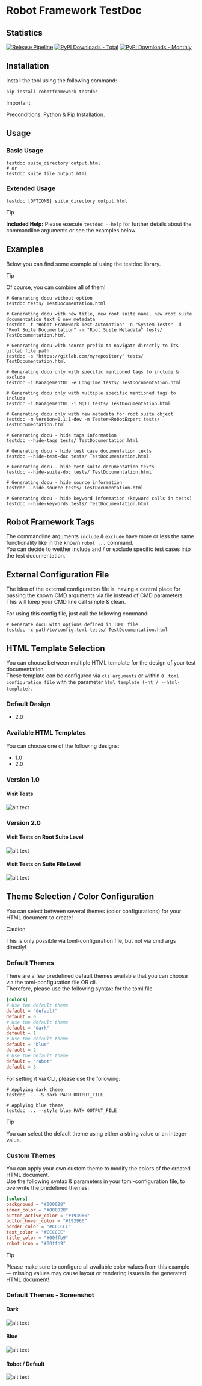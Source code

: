 # Robot Framework TestDoc

## Statistics

[![Release Pipeline](https://github.com/MarvKler/robotframework-testdoc/actions/workflows/release.yml/badge.svg)](https://github.com/MarvKler/robotframework-testdoc/actions/workflows/release.yml)
[![PyPI Downloads - Total](https://static.pepy.tech/badge/robotframework-testdoc)](https://pepy.tech/projects/robotframework-testdoc)
[![PyPI Downloads - Monthly](https://static.pepy.tech/badge/robotframework-testdoc/month)](https://pepy.tech/projects/robotframework-testdoc)

## Installation

Install the tool using the following command:
```shell
pip install robotframework-testdoc
```

> [!IMPORTANT]
> Preconditions: Python & Pip Installation.

## Usage

### Basic Usage
```shell
testdoc suite_directory output.html
# or
testdoc suite_file output.html
```

### Extended Usage
```shell
testdoc [OPTIONS] suite_directory output.html
```

> [!TIP]
> **Included Help:** Please execute ``testdoc --help`` for further details about the commandline arguments or see the examples below.

## Examples

Below you can find some example of using the testdoc library.  

> [!TIP]
> Of course, you can combine all of them!

```shell
# Generating docu without option
testdoc tests/ TestDocumentation.html

# Generating docu with new title, new root suite name, new root suite documentation text & new metadata
testdoc -t "Robot Framework Test Automation" -n "System Tests" -d "Root Suite Documentation" -m "Root Suite Metadata" tests/ TestDocumentation.html

# Generating docu with source prefix to navigate directly to its gitlab file path
testdoc -s "https://gitlab.com/myrepository" tests/ TestDocumentation.html

# Generating docu only with specific mentioned tags to include & exclude 
testdoc -i ManagementUI -e LongTime tests/ TestDocumentation.html

# Generating docu only with multiple specific mentioned tags to include
testdoc -i ManagementUI -i MQTT tests/ TestDocumentation.html

# Generating docu only with new metadata for root suite object
testdoc -m Version=0.1.1-dev -m Tester=RobotExpert tests/ TestDocumentation.html

# Generating docu - hide tags information
testdoc --hide-tags tests/ TestDocumentation.html

# Generating docu - hide test case documentation texts
testdoc --hide-test-doc tests/ TestDocumentation.html

# Generating docu - hide test suite documentation texts
testdoc --hide-suite-doc tests/ TestDocumentation.html

# Generating docu - hide source information
testdoc --hide-source tests/ TestDocumentation.html

# Generating docu - hide keyword information (keyword calls in tests)
testdoc --hide-keywords tests/ TestDocumentation.html
```

## Robot Framework Tags
The commandline arguments ``include`` & ``exclude`` have more or less the same functionality like in the known ``robot ...`` command.     
You can decide to weither include and / or exclude specific test cases into the test documentation.

## External Configuration File
The idea of the external configuration file is, having a central place for passing the known CMD arguments via file instead of CMD parameters.   
This will keep your CMD line call simple & clean.

For using this config file, just call the following command:
```shell
# Generate docu with options defined in TOML file
testdoc -c path/to/config.toml tests/ TestDocumentation.html
```

## HTML Template Selection

You can choose between multiple HTML template for the design of your test documentation.    
These template can be configured via ``cli arguments`` or within a ``.toml configuration file`` with the parameter ``html_template (-ht / --html-template)``.

### Default Design

- 2.0

### Available HTML Templates

You can choose one of the following designs:
- 1.0
- 2.0

### Version 1.0

#### Visit Tests

![alt text](docs/html_v1_common.png)

### Version 2.0

#### Visit Tests on Root Suite Level

![alt text](docs/html_v2_root.png)

#### Visit Tests on Suite File Level

![alt text](docs/html_v2_suitefile.png)

## Theme Selection / Color Configuration

You can select between several themes (color configurations) for your HTML document to create!

> [!CAUTION]
> This is only possible via toml-configuration file, but not via cmd args directly!

### Default Themes

There are a few predefined default themes available that you can choose via the toml-configuration file OR cli.   
Therefore, please use the following syntax: for the toml file
```toml
[colors]
# Use the default theme
default = "default"
default = 0
# Use the default theme
default = "dark"
default = 1
# Use the default theme
default = "blue"
default = 2
# Use the default theme
default = "robot"
default = 3
```

For setting it via CLI, please use the following:
```shell
# Applying dark theme
testdoc ... -S dark PATH OUTPUT_FILE

# Applying blue theme
testdoc ... --style blue PATH OUTPUT_FILE
```

> [!TIP]
> You can select the default theme using either a string value or an integer value.

### Custom Themes

You can apply your own custom theme to modify the colors of the created HTML document.   
Use the following syntax & parameters in your toml-configuration file, to overwrite the predefined themes:
```toml
[colors]
background = "#000028"
inner_color = "#000028"
button_active_color = "#193966"
button_hover_color = "#193966"
border_color = "#CCCCCC"
text_color = "#CCCCCC"
title_color = "#00ffb9"
robot_icon = "#00ffb9"
```

> [!TIP]
> Please make sure to configure all available color values from this example — missing values may cause layout or rendering issues in the generated HTML document!

### Default Themes - Screenshot

#### Dark

![alt text](docs/style_dark.png)

#### Blue

![alt text](docs/style_blue.png)

#### Robot / Default

![alt text](docs/style_robot.png)